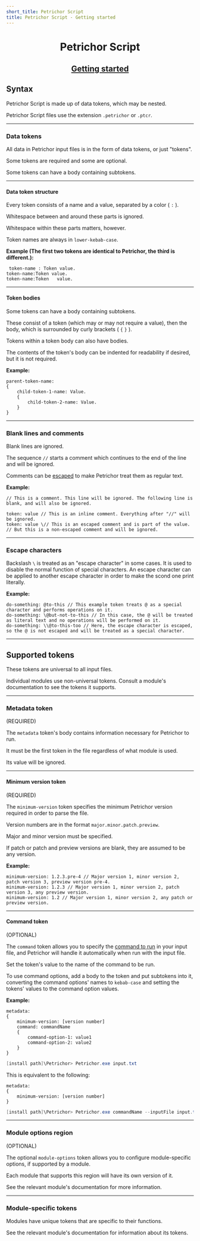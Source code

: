 ```yaml
---
short_title: Petrichor Script
title: Petrichor Script - Getting started
---
```


<h1 align="center">Petrichor Script</h1>
<h2 align="center"><a href="./index.html">Getting started</a></h2>


## Syntax

Petrichor Script is made up of data tokens, which may be nested.

Petrichor Script files use the extension `.petrichor` or `.ptcr`.

---
### Data tokens

All data in Petrichor input files is in the form of data tokens, or just "tokens".

Some tokens are required and some are optional.

Some tokens can have a body containing subtokens.

---
#### Data token structure

Every token consists of a name and a value, separated by a color ( `:` ).

Whitespace between and around these parts is ignored.

Whitespace within these parts matters, however.

Token names are always in `lower-kebab-case`.

**Example (The first two tokens are identical to Petrichor, the third is different.):**

```petrichor
 token-name : Token value. 
token-name:Token value.
token-name:Token   value.
```

---
#### Token bodies

Some tokens can have a body containing subtokens.

These consist of a token (which may or may not require a value), then the body, which is surrounded by curly brackets ( `{` `}` ).

Tokens within a token body can also have bodies.

The contents of the token's body can be indented for readability if desired, but it is not required.

**Example:**

```petrichor
parent-token-name:
{
	child-token-1-name: Value.
	{
		child-token-2-name: Value.
	}
}
```

---
### Blank lines and comments

Blank lines are ignored.

The sequence `//` starts a comment which continues to the end of the line and will be ignored.

Comments can be [escaped](#escape-characters) to make Petrichor treat them as regular text.

**Example:**

```petrichor
// This is a comment. This line will be ignored. The following line is blank, and will also be ignored.

token: value // This is an inline comment. Everything after "//" will be ignored.
token: value \// This is an escaped comment and is part of the value. // But this is a non-escaped comment and will be ignored.
```

---
### Escape characters

Backslash `\` is treated as an "escape character" in some cases. It is used to disable the normal function of special characters. An escape character can be applied to another escape character in order to make the scond one print literally.

**Example:**

```petrichor
do-something: @to-this // This example token treats @ as a special character and performs operations on it.
do-something: \@but-not-to-this // In this case, the @ will be treated as literal text and no operations will be performed on it.
do-something: \\@to-this-too // Here, the escape character is escaped, so the @ is not escaped and will be treated as a special character.
```

---
## Supported tokens

These tokens are universal to all input files.

Individual modules use non-universal tokens. Consult a module's documentation to see the tokens it supports.

---
### Metadata token

(REQUIRED)

The `metadata` token's body contains information necessary for Petrichor to run.

It must be the first token in the file regardless of what module is used.

Its value will be ignored.

---
#### Minimum version token

(REQUIRED)

The `minimum-version` token specifies the minimum Petrichor version required in order to parse the file.

Version numbers are in the format `major.minor.patch.preview`.

Major and minor version must be specified.

If patch or patch and preview versions are blank, they are assumed to be any version.

**Example:**

```petrichor
minimum-version: 1.2.3.pre-4 // Major version 1, minor version 2, patch version 3, preview version pre-4.
minimum-version: 1.2.3 // Major version 1, minor version 2, patch version 3, any preview version.
minimum-version: 1.2 // Major version 1, minor version 2, any patch or preview version.
```

---
#### Command token

(OPTIONAL)

The `command` token allows you to specify the [command to run](command-syntax.md) in your input file, and Petrichor will handle it automatically when run with the input file.

Set the token's value to the name of the command to be run.

To use command options, add a body to the token and put subtokens into it, converting the command options' names to `kebab-case` and setting the tokens' values to the command option values.

**Example:**

```petrichor
metadata:
{
	minimum-version: [version number]
	command: commandName
	{
		command-option-1: value1
		command-option-2: value2
	}
}
```
```powershell
[install path]\Petrichor> Petrichor.exe input.txt
```

This is equivalent to the following:
```petrichor
metadata:
{
	minimum-version: [version number]
}
```
```powershell
[install path]\Petrichor> Petrichor.exe commandName --inputFile input.txt --commandOption1 value1 --commandOption2 value2
```

---
### Module options region

(OPTIONAL)

The optional `module-options` token allows you to configure module-specific options, if supported by a module.

Each module that supports this region will have its own version of it.

See the relevant module's documentation for more information.

---
### Module-specific tokens

Modules have unique tokens that are specific to their functions.

See the relevant module's documentation for information about its tokens.
